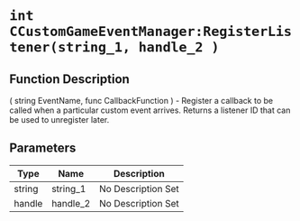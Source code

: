 # `int CCustomGameEventManager:RegisterListener(string_1, handle_2 )`
## Function Description
( string EventName, func CallbackFunction ) - Register a callback to be called when a particular custom event arrives. Returns a listener ID that can be used to unregister later.
## Parameters
Type|Name|Description
--|--|--
string|string_1|No Description Set
handle|handle_2|No Description Set

